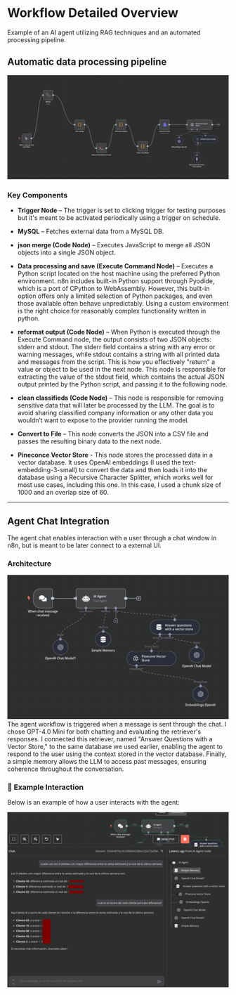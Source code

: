 
# Workflow Detailed Overview
Example of an AI agent utilizing RAG techniques and an automated processing pipeline.
## Automatic data processing pipeline 
![pipeline](./pipeline.png)

### Key Components

- **Trigger Node** – The trigger is set to clicking trigger for testing purposes but it's meant to be activated periodically using a trigger on schedule.
- **MySQL** – Fetches external data from a MySQL DB.
- **json merge (Code Node)** – Executes JavaScript to merge all JSON objects into a single JSON object.
- **Data processing and save (Execute Command Node)** – Executes a Python script located on the host machine using the preferred Python environment. n8n includes built-in Python support through Pyodide, which is a port of CPython to WebAssembly. However, this built-in option offers only a limited selection of Python packages, and even those available often behave unpredictably. Using a custom environment is the right choice for reasonably complex functionality written in python.
- **reformat output (Code Node)** – When Python is executed through the Execute Command node, the output consists of two JSON objects: stderr and stdout. The stderr field contains a string with any error or warning messages, while stdout contains a string with all printed data and messages from the script. This is how you effectively "return" a value or object to be used in the next node. This node is responsible for extracting the value of the stdout field, which contains the actual JSON output printed by the Python script, and passing it to the following node.

- **clean classifieds (Code Node)** – This node is responsible for removing sensitive data that will later be processed by the LLM. The goal is to avoid sharing classified company information or any other data you wouldn’t want to expose to the provider running the model.

- **Convert to File** – This node converts the JSON into a CSV file and passes the resulting binary data to the next node.

- **Pineconce Vector Store** - This node stores the processed data in a vector database. It uses OpenAI embeddings (I used the text-embedding-3-small) to convert the data and then loads it into the database using a Recursive Character Splitter, which works well for most use cases, including this one. In this case, I used a chunk size of 1000 and an overlap size of 60.

---

## Agent Chat Integration

The agent chat enables interaction with a user through a chat window in n8n, but is meant to be later connect to a external UI.

### Architecture

![Agent Chat Flow](./agentChat.png)
The agent workflow is triggered when a message is sent through the chat. I chose GPT-4.0 Mini for both chatting and evaluating the retriever's responses. I connected this retriever, named "Answer Questions with a Vector Store," to the same database we used earlier, enabling the agent to respond to the user using the context stored in the vector database. Finally, a simple memory allows the LLM to access past messages, ensuring coherence throughout the conversation.

### 💬 Example Interaction

Below is an example of how a user interacts with the agent:

![Example Chat](./liveChat.png)

